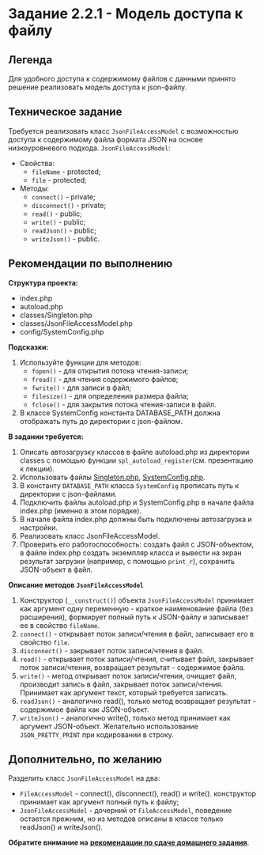 # Задание 2.2.1 - Модель доступа к файлу

## Легенда
Для удобного доступа к содержимому файлов с данными принято решение реализовать модель доступа к json-файлу.

## Техническое задание
Требуется реализовать класс `JsonFileAccessModel` с возможностью доступа к содержимому файла формата JSON на основе низкоуровневого подхода.
`JsonFileAccessModel`:
-  Свойства:
   - `fileName` - protected;
   - `file` - protected;
-  Методы:
   - `connect()` - private;
   - `disconnect()` - private;
   - `read()` - public;
   - `write()` - public;
   - `readJson()` - public;
   - `writeJson()` - public.

## Рекомендации по выполнению
**Cтруктура проекта:** 
- index.php
- autoload.php
- classes/Singleton.php
- classes/JsonFileAccessModel.php
- config/SystemConfig.php

**Подсказки:**
1. Используйте функции для методов:
   - `fopen()` - для открытия потока чтения-записи;
   - `fread()` - для чтения содержимого файлов;
   - `fwrite()` - для записи в файл;
   - `filesize()` - для определения размера файла;
   - `fclose()` - для закрытия потока чтения-записи в файл.
2. В классе SystemConfig константа DATABASE_PATH должна отображать путь до директории с json-файлом.

**В задании требуется:**
1. Описать автозагрузку классов в файле autoload.php из директории classes с помощью функции `spl_autoload_register`(см. презентацию к лекции).
2. Использовать файлы [Singleton.php](classes/Singleton.php), [SystemConfig.php](config/SystemConfig.php).
3. В константу `DATABASE_PATH` класса `SystemConfig` прописать путь к директории с json-файлами.
4. Подключить файлы autoload.php и SystemConfig.php в начале файла index.php (именно в этом порядке).
5. В начале файла index.php должны быть подключены автозагрузка и настройки.
6. Реализовать класс JsonFileAccessModel.
7. Проверить его работоспособность: создать файл с JSON-объектом, в файле index.php создать экземпляр  класса и вывести на экран результат загрузки (например, с помощью `print_r`), сохранить JSON-объект в файл.

**Описание методов `JsonFileAccessModel`**
1. Конструктор (`__construct()`) объекта `JsonFileAccessModel` принимает как аргумент одну переменную - краткое наименование файла (без расширения), формирует полный путь к JSON-файлу и записывает ее в свойство `fileName`.
2. `connect()` - открывает поток записи/чтения в файл, записывает его в свойство `file`.
3. `disconnect()` - закрывает поток записи/чтения в файл.
4. `read()` - открывает поток записи/чтения, считывает файл, закрывает поток записи/чтения, возвращает результат - содержимое файла.
5. `write()` - метод открывает поток записи/чтения, очищает файл, производит запись в файл, закрывает поток записи/чтения. Принимает как аргумент текст, который требуется записать.
6. `readJson()` - аналогично read(), только метод возвращает результат - содержимое файла как JSON-объект.
7. `writeJson()` - аналогично write(), только метод принимает как аргумент JSON-объект. Желательно использование `JSON_PRETTY_PRINT` при кодировании в строку.

## Дополнительно, по желанию
Разделить класс `JsonFileAccessModel` на два:
- `FileAccessModel` - connect(), disconnect(), read() и write(). конструктор принимает как аргумент полный путь к файлу;
- `JsonFileAccessModel` - дочерний от `FileAccessModel`, поведение остается прежним, но из методов описаны в классе только readJson() и writeJson().


**Обратите внимание на** [**рекомендации по сдаче домашнего задания**](https://github.com/netology-code/bphp-homeworks/blob/master/0-sharing/homework/README.md).
